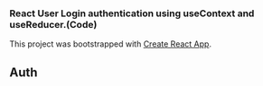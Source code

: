 ### React User Login authentication using useContext and useReducer.(Code)

This project was bootstrapped with [Create React App](https://github.com/facebook/create-react-app).

## Auth

